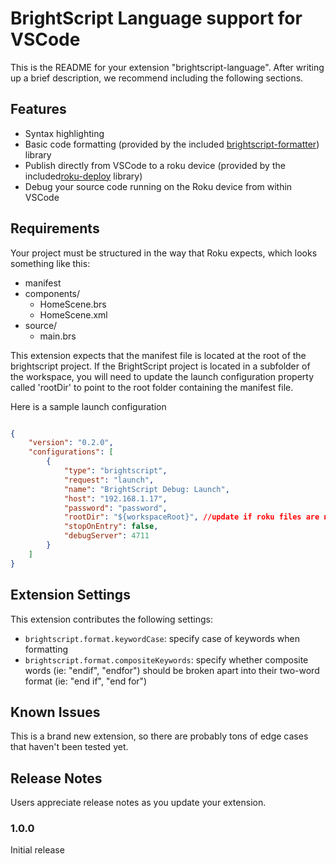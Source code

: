 # BrightScript Language support for VSCode

This is the README for your extension "brightscript-language". After writing up a brief description, we recommend including the following sections.

## Features

- Syntax highlighting
- Basic code formatting (provided by the included [brightscript-formatter](https://github.com/TwitchBronBron/brightscript-formatter)) library
- Publish directly from VSCode to a roku device (provided by the included[roku-deploy](https://github.com/TwitchBronBron/roku-deploy) library)
- Debug your source code running on the Roku device from within VSCode 

## Requirements

Your project must be structured in the way that Roku expects, which looks something like this:

- manifest
- components/
    - HomeScene.brs
    - HomeScene.xml
- source/
    - main.brs

This extension expects that the manifest file is located at the root of the brightscript project. If the BrightScript project is located in a subfolder of the workspace, you will need to update the launch configuration property called 'rootDir' to point to the root folder containing the manifest file. 

Here is a sample launch configuration

```json

{
    "version": "0.2.0",
    "configurations": [
        {
            "type": "brightscript",
            "request": "launch",
            "name": "BrightScript Debug: Launch",
            "host": "192.168.1.17",
            "password": "password",
            "rootDir": "${workspaceRoot}", //update if roku files are nested
            "stopOnEntry": false,
            "debugServer": 4711
        }
    ]
}
```

## Extension Settings

This extension contributes the following settings:

* `brightscript.format.keywordCase`: specify case of keywords when formatting
* `brightscript.format.compositeKeywords`: specify whether composite words (ie: "endif", "endfor") should be broken apart into their two-word format (ie: "end if", "end for")

## Known Issues

This is a brand new extension, so there are probably tons of edge cases that haven't been tested yet. 

## Release Notes

Users appreciate release notes as you update your extension.

### 1.0.0

Initial release
